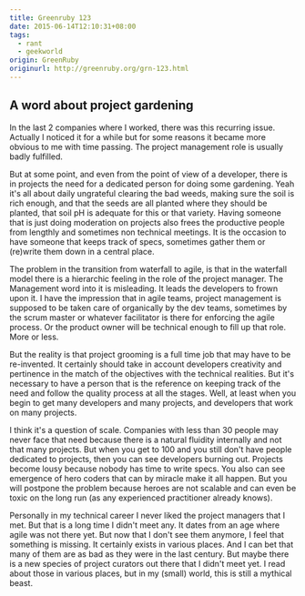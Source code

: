 ```yaml
---
title: Greenruby 123
date: 2015-06-14T12:10:31+08:00
tags:
  - rant
  - geekworld
origin: GreenRuby
originurl: http://greenruby.org/grn-123.html
---
```

## A word about project gardening

In the last 2 companies where I worked, there was this recurring issue.
Actually I noticed it for a while but for some reasons it became more obvious
to me with time passing. The project management role is usually badly
fulfilled.

But at some point, and even from the point of view of a developer, there is in
projects the need for a dedicated person for doing some gardening. Yeah it's
all about daily ungrateful clearing the bad weeds, making sure the soil is
rich enough, and that the seeds are all planted where they should be planted,
that soil pH is adequate for this or that variety. Having someone that is just
doing moderation on projects also frees the productive people from lengthly
and sometimes non technical meetings. It is the occasion to have someone that
keeps track of specs, sometimes gather them or (re)write them down in a
central place.

The problem in the transition from waterfall to agile, is that in the
waterfall model there is a hierarchic feeling in the role of the project
manager. The Management word into it is misleading. It leads the developers to
frown upon it. I have the impression that in agile teams, project management
is supposed to be taken care of organically by the dev teams, sometimes by the
scrum master or whatever facilitator is there for enforcing the agile process.
Or the product owner will be technical enough to fill up that role. More or
less.

But the reality is that project grooming is a full time job that may have to
be re-invented. It certainly should take in account developers creativity and
pertinence in the match of the objectives with the technical realities. But
it's necessary to have a person that is the reference on keeping track of the
need and follow the quality process at all the stages. Well, at least when you
begin to get many developers and many projects, and developers that work on
many projects.

I think it's a question of scale. Companies with less than 30 people may never
face that need because there is a natural fluidity internally and not that
many projects. But when you get to 100 and you still don't have people
dedicated to projects, then you can see developers burning out. Projects
become lousy because nobody has time to write specs. You also can see
emergence of hero coders that can by miracle make it all happen. But you will
postpone the problem because heroes are not scalable and can even be toxic on
the long run (as any experienced practitioner already knows).

Personally in my technical career I never liked the project managers that I
met. But that is a long time I didn't meet any. It dates from an age where
agile was not there yet. But now that I don't see them anymore, I feel that
something is missing. It certainly exists in various places. And I can bet
that many of them are as bad as they were in the last century. But maybe there
is a new species of project curators out there that I didn't meet yet. I read
about those in various places, but in my (small) world, this is still a
mythical beast.
